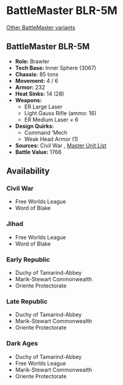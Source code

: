 # BattleMaster BLR-5M 

[Other BattleMaster variants](../battlemaster.md) 

## BattleMaster BLR-5M 

- **Role:** Brawler 
- **Tech Base:** Inner Sphere (3067) 
- **Chassis:** 85 tons 
- **Movement:** 4 / 6 
- **Armor:** 232 
- **Heat Sinks:** 14 (28) 
- **Weapons:** 
  - ER Large Laser 
  - Light Gauss Rifle (ammo: 16) 
  - ER Medium Laser × 6 
- **Design Quirks:** 
  - Command ’Mech 
  - Weak Head Armor (1) 
- **Sources:** Civil War , [Master Unit List](http://masterunitlist.info/Unit/Details/297/battlemaster-blr-5m) 
- **Battle Value:** 1766 

## Availability 

### Civil War 

- Free Worlds League 
- Word of Blake 

### Jihad 

- Free Worlds League 
- Word of Blake 

### Early Republic 

- Duchy of Tamarind-Abbey 
- Marik-Stewart Commonwealth 
- Oriente Protectorate 

### Late Republic 

- Duchy of Tamarind-Abbey 
- Marik-Stewart Commonwealth 
- Oriente Protectorate 

### Dark Ages 

- Duchy of Tamarind-Abbey 
- Free Worlds League 
- Marik-Stewart Commonwealth 
- Oriente Protectorate 

